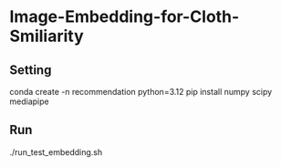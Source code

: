 # Image-Embedding-for-Cloth-Smiliarity

## Setting

conda create -n recommendation python=3.12
pip install numpy scipy mediapipe

## Run

./run_test_embedding.sh
